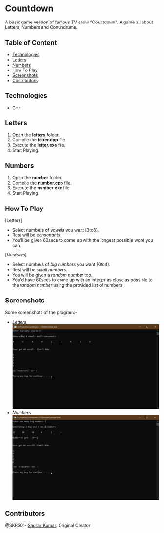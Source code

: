 # Countdown
A basic game version of famous TV show "Countdown". A game all about Letters, Numbers and Conundrums.

## Table of Content
- [Technologies](#technologies)
- [Letters](#letters)
- [Numbers](#numbers)
- [How To Play](#howtoplay)
- [Screenshots](#screenshots)
- [Contributors](#contributors)

## Technologies
- C++

## Letters
1. Open the **letters** folder.
2. Compile the **letter.cpp** file.
3. Execute the **letter.exe** file.
4. Start Playing.

## Numbers
1. Open the **number** folder.
2. Compile the **number.cpp** file.
3. Execute the **number.exe** file.
4. Start Playing.

## How To Play
[Letters]
- Select  numbers of *vowels* you want [3to6].
- Rest will be *consonants*.
- You'll be given 60secs to come up with the longest possible word you can.

[Numbers]
- Select  numbers of *big numbers* you want [0to4].
- Rest will be *small numbers*.
- You will be given a *random number* too.
- You'd have 60secs to come up with an integer as close as possible to the *random number* using the provided list of numbers.

## Screenshots
Some screenshots of the program:-
- *Letters*<br />
![Letters](https://github.com/SKR301/Countdown/blob/main/Screenshots/letters.png)
- *Numbers*<br />
![Letters](https://github.com/SKR301/Countdown/blob/main/Screenshots/numbers.png)


## Contributors
@SKR301- [Saurav Kumar](https://github.com/SKR301): Original Creator
